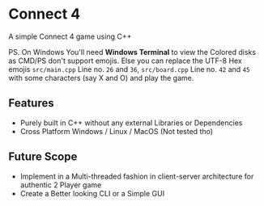 # Connect 4
A simple Connect 4 game using C++

PS. On Windows You'll need **Windows Terminal** to view the Colored disks as CMD/PS don't support emojis. Else you can replace the UTF-8 Hex emojis `src/main.cpp` Line no. `26` and `36`, `src/board.cpp` Line no. `42` and `45` with some characters (say X and O) and play the game.
## Features
<ul>
	<li>Purely built in C++ without any external Libraries or Dependencies</li>
	<li>Cross Platform Windows / Linux / MacOS (Not tested tho)</li>
</ul>

## Future Scope
<ul>
	<li>Implement in a Multi-threaded fashion in client-server architecture for authentic 2 Player game</li>
	<li>Create a Better looking CLI or a Simple GUI</li>
</ul>